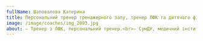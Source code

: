 ```yaml
---
fullName: Шаповалова Катерина
title: Персональний тренер тренажерного залу, тренер ЛФК та дитячого фітнесу
image: /image/coaches/img_2093.jpg
about: – Тренер з ЛФК, персональний тренер.<br>– СумДУ, медичний інститут, факультет фізичної терапії, ерготерапії та спортвної медицини.<br>– 4-кратна золота та 3-кратно срібна призерка з чемпионату з сучасних танців.<br>– Тренерський стаж 2 роки.
---
```

